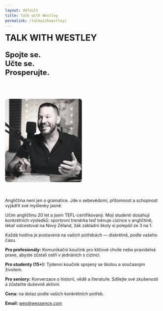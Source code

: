 ```yaml
---
layout: default
title: Talk with Westley
permalink: /talkwithwestley/
---
```


<div style="display: flex; align-items: flex-start; gap: 40px; margin-bottom: 3rem; flex-wrap: wrap;">
  <div style="flex: 1; min-width: 300px;">
    <h1 style="margin-top: 0; margin-bottom: 1.5rem;">TALK WITH WESTLEY</h1>
    <p style="font-size: 1.5rem; font-weight: 700; margin: 0 0 2rem 0;">
      Spojte se.<br/>Učte se.<br/>Prosperujte.
    </p>
  </div>
  <div style="flex: 0 0 250px;">
    <img src="/assets/css/images/Westley-Overcash.jpg" alt="Westley Overcash" style="max-width: 250px; width: 100%; border-radius: 8px;">
  </div>
</div>

<p>Angličtina není jen o gramatice. Jde o sebevědomí, přítomnost a schopnost vyjádřit své myšlenky jasně.</p>

<p>Učím angličtinu 20 let a jsem TEFL-certifikovaný. Moji studenti dosahují konkrétních výsledků: 
sportovní trenérka teď trénuje cizince v angličtině, lékař odcestoval na Nový Zéland, žák základní školy si polepšil ze 3 na 1.</p>

<p>Každá hodina je postavená na vašich potřebách — diskrétně, podle vašeho času.</p>

<p><strong>Pro profesionály:</strong> Komunikační koučink pro klíčové chvíle nebo pravidelná praxe, abyste zůstali ostří v jednáních s cizinci.</p>

<p><strong>Pro studenty (15+):</strong> Týdenní koučink spojený se školou a současným životem.</p>

<p><strong>Pro seniory:</strong> Konverzace o historii, vědě a literatuře. Sdílejte své zkušenosti a zůstaňte duševně aktivní.</p>

<p><strong>Cena:</strong> na dotaz podle vašich konkrétních potřeb.</p>

<p><strong>Email:</strong> <a href="mailto:wes@wessence.com">wes@wessence.com</a></p>
